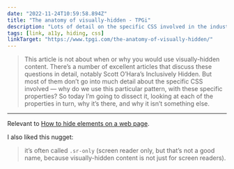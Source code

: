 ```yaml
---
date: "2022-11-24T10:59:58.894Z"
title: "The anatomy of visually-hidden - TPGi"
description: "Lots of detail on the specific CSS involved in the industry-standard visually-hidden technique, and why"
tags: [link, a11y, hiding, css]
linkTarget: "https://www.tpgi.com/the-anatomy-of-visually-hidden/"
---
```

> This article is not about when or why you would use visually-hidden content. There’s a number of excellent articles that discuss these questions in detail, notably Scott O’Hara’s Inclusively Hidden. But most of them don’t go into much detail about the specific CSS involved — why do we use this particular pattern, with these specific properties? So today I’m going to dissect it, looking at each of the properties in turn, why it’s there, and why it isn’t something else.
---

Relevant to [How to hide elements on a web page](https://fuzzylogic.me/posts/how-to-hide-elements-for-different-browsing-contexts/).

I also liked this nugget:

> it’s often called `.sr-only` (screen reader only, but that’s not a good name, because visually-hidden content is not just for screen readers).
